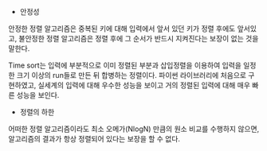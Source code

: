 * 안정성

안정한 정렬 알고리즘은 중복된 키에 대해 입력에서 앞서 있던 키가 정렬 후에도 앞서있고,
불안정한 정렬 알고리즘은 정렬 후에 그 순서가 반드시 지켜진다는 보장이 없는 것을 말한다.

Time sort는 입력에 부분적으로 이미 정렬된 부분과 삽입정렬을 이용하여 입력을 일정한 크기 이상의 run들로 만든 뒤 합병하는 정렬이다.
파이썬 라이브러리에 처음으로 구현하였고, 실세계의 입력에 대해 우수한 성능을 보이고 거의 정렬된 입력에 대해 매우 빠른 성능을 보인다.

* 정렬의 하한

어떠한 정렬 알고리즘이라도 최소 오메가(NlogN) 만큼의 원소 비교를 수행하지 않으면, 알고리즘의 결과가 항상 정렬되어 있다는 보장을 할 수 없다.
